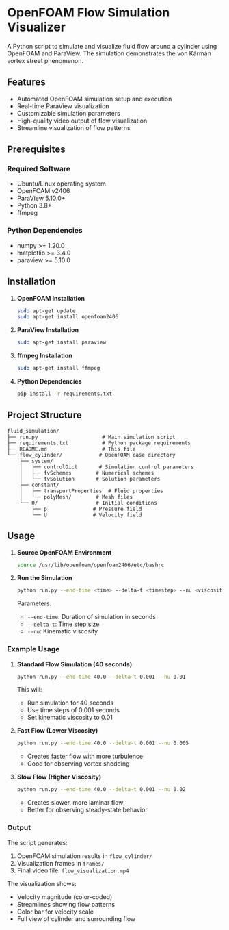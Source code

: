 # OpenFOAM Flow Simulation Visualizer

A Python script to simulate and visualize fluid flow around a cylinder using OpenFOAM and ParaView. The simulation demonstrates the von Kármán vortex street phenomenon.

## Features

- Automated OpenFOAM simulation setup and execution
- Real-time ParaView visualization
- Customizable simulation parameters
- High-quality video output of flow visualization
- Streamline visualization of flow patterns

## Prerequisites

### Required Software

- Ubuntu/Linux operating system
- OpenFOAM v2406
- ParaView 5.10.0+
- Python 3.8+
- ffmpeg

### Python Dependencies

- numpy >= 1.20.0
- matplotlib >= 3.4.0
- paraview >= 5.10.0

## Installation

1. **OpenFOAM Installation**

   ```bash
   sudo apt-get update
   sudo apt-get install openfoam2406
   ```

2. **ParaView Installation**

   ```bash
   sudo apt-get install paraview
   ```

3. **ffmpeg Installation**

   ```bash
   sudo apt-get install ffmpeg
   ```

4. **Python Dependencies**
   ```bash
   pip install -r requirements.txt
   ```

## Project Structure

```
fluid_simulation/
├── run.py                     # Main simulation script
├── requirements.txt           # Python package requirements
├── README.md                  # This file
└── flow_cylinder/            # OpenFOAM case directory
    ├── system/
    │   ├── controlDict       # Simulation control parameters
    │   ├── fvSchemes        # Numerical schemes
    │   └── fvSolution       # Solution parameters
    ├── constant/
    │   ├── transportProperties  # Fluid properties
    │   └── polyMesh/        # Mesh files
    └── 0/                   # Initial conditions
        ├── p               # Pressure field
        └── U               # Velocity field
```

## Usage

1. **Source OpenFOAM Environment**

   ```bash
   source /usr/lib/openfoam/openfoam2406/etc/bashrc
   ```

2. **Run the Simulation**

   ```bash
   python run.py --end-time <time> --delta-t <timestep> --nu <viscosity>
   ```

   Parameters:

   - `--end-time`: Duration of simulation in seconds
   - `--delta-t`: Time step size
   - `--nu`: Kinematic viscosity

### Example Usage

1. **Standard Flow Simulation (40 seconds)**

   ```bash
   python run.py --end-time 40.0 --delta-t 0.001 --nu 0.01
   ```

   This will:

   - Run simulation for 40 seconds
   - Use time steps of 0.001 seconds
   - Set kinematic viscosity to 0.01

2. **Fast Flow (Lower Viscosity)**

   ```bash
   python run.py --end-time 40.0 --delta-t 0.001 --nu 0.005
   ```

   - Creates faster flow with more turbulence
   - Good for observing vortex shedding

3. **Slow Flow (Higher Viscosity)**
   ```bash
   python run.py --end-time 40.0 --delta-t 0.001 --nu 0.02
   ```
   - Creates slower, more laminar flow
   - Better for observing steady-state behavior

### Output

The script generates:

1. OpenFOAM simulation results in `flow_cylinder/`
2. Visualization frames in `frames/`
3. Final video file: `flow_visualization.mp4`

The visualization shows:

- Velocity magnitude (color-coded)
- Streamlines showing flow patterns
- Color bar for velocity scale
- Full view of cylinder and surrounding flow
